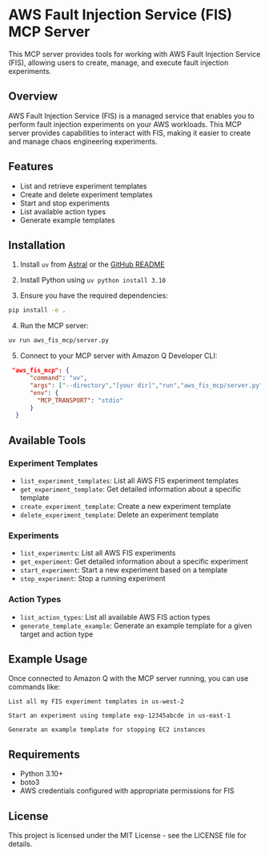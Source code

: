 # AWS Fault Injection Service (FIS) MCP Server

This MCP server provides tools for working with AWS Fault Injection Service (FIS), allowing users to create, manage, and execute fault injection experiments.

## Overview

AWS Fault Injection Service (FIS) is a managed service that enables you to perform fault injection experiments on your AWS workloads. This MCP server provides capabilities to interact with FIS, making it easier to create and manage chaos engineering experiments.

## Features

- List and retrieve experiment templates
- Create and delete experiment templates
- Start and stop experiments
- List available action types
- Generate example templates

## Installation

1. Install `uv` from [Astral](https://docs.astral.sh/uv/getting-started/installation/) or the [GitHub README](https://github.com/astral-sh/uv#installation)

2. Install Python using `uv python install 3.10`

3. Ensure you have the required dependencies:
```bash
pip install -e .
```

4. Run the MCP server:
```bash
uv run aws_fis_mcp/server.py
```

5. Connect to your MCP server with Amazon Q Developer CLI:
```json
 "aws_fis_mcp": {
      "command": "uv",
      "args": ["--directory","[your dir]","run","aws_fis_mcp/server.py"],
      "env": {
        "MCP_TRANSPORT": "stdio"
      }
  } 
```

## Available Tools

### Experiment Templates
- `list_experiment_templates`: List all AWS FIS experiment templates
- `get_experiment_template`: Get detailed information about a specific template
- `create_experiment_template`: Create a new experiment template
- `delete_experiment_template`: Delete an experiment template

### Experiments
- `list_experiments`: List all AWS FIS experiments
- `get_experiment`: Get detailed information about a specific experiment
- `start_experiment`: Start a new experiment based on a template
- `stop_experiment`: Stop a running experiment

### Action Types
- `list_action_types`: List all available AWS FIS action types
- `generate_template_example`: Generate an example template for a given target and action type

## Example Usage

Once connected to Amazon Q with the MCP server running, you can use commands like:

```
List all my FIS experiment templates in us-west-2
```

```
Start an experiment using template exp-12345abcde in us-east-1
```

```
Generate an example template for stopping EC2 instances
```

## Requirements

- Python 3.10+
- boto3
- AWS credentials configured with appropriate permissions for FIS

## License

This project is licensed under the MIT License - see the LICENSE file for details.